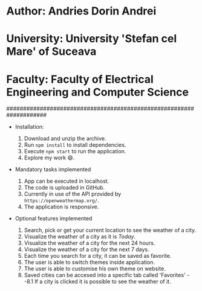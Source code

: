 # Author: Andries Dorin Andrei
# University: University 'Stefan cel Mare' of Suceava
# Faculty: Faculty of Electrical Engineering and Computer Science

####################################################################
* Installation: 

    1. Download and unzip the archive.
    2. Run `npm install` to install dependencies.
    3. Execute `npm start` to run the application.
    4. Explore my work 😄.

* Mandatory tasks implemented

    1. App can be executed in localhost.
    2. The code is uploaded in GitHub.
    3. Currently in use of the API provided by `https://openweathermap.org/`.
    4. The application is responsive.

* Optional features implemented

    1. Search, pick or get your current location to see the weather of a city.
    2. Visualize the weather of a city as it is *Today*.
    3. Visualize the weather of a city for the next 24 hours.
    4. Visualize the weather of a city for the next 7 days.
    5. Each time you search for a city, it can be saved as favorite.
    6. The user is able to switch themes inside application.
    7. The user is able to customise his own theme on website.
    8. Saved cities can be accesed into a specific tab called 'Favorites' 
        --8.1 If a city is clicked it is possible to see the weather of it.